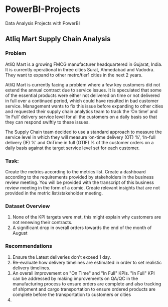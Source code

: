 ﻿# PowerBI-Projects
Data Analysis Projects with PowerBI

## Atliq Mart Supply Chain Analysis

### Problem
AtliQ Mart is a growing FMCG manufacturer headquartered in Gujarat, India. It is currently operational in three cities Surat, Ahmedabad and Vadodra. They want to expand to other metro/tier1 cities in the next 2 years.

AtliQ Mart is currently facing a problem where a few key customers did not extend the annual contract due to service issues. It is speculated that some of the essential products were either not delivered on time or not delivered in full over a continued period, which could have resulted in bad customer service. Management wants to fix this issue before expanding to other cities and requested their supply chain analytics team to track the ’On time’ and ‘In Full’ delivery service level for all the customers on a daily basis so that they can respond swiftly to these issues.

The Supply Chain team decided to use a standard approach to measure the service level in which they will measure ‘on-time delivery (OT) %’, ‘In-full delivery (IF) %’ and OnTime in full (OTIF) % of the customer orders on a daily basis against the target service level set for each customer.

### Task:  
Create the metrics according to the metrics list.
Create a dashboard according to the requirements provided by stakeholders in the business review meeting. You will be provided with the transcript of this business review meeting in the form of a comic.
Create relevant insights that are not provided in the metric list/stakeholder meeting.

### Dataset Overview
1. None of the KPI targets were met, this might explain why customers are not renewing their contracts.
2. A significant drop in overall orders towards the end of the month of August 
### Recommendations
1. Ensure the Latest deliveries don't exceed 1 day.
2. Re-evaluate how delivery timelines are estimated in order to set realistic delivery timelines.
3. An overall improvement on "On Time" and "In Full" KPIs. "In Full" KPI can be addressed by making improvements on QA/QC in the manufacturing process to ensure orders are complete and also tracking of shipment and cargo transportation to ensure ordered products are complete before the transportation to customers or cities
4. 